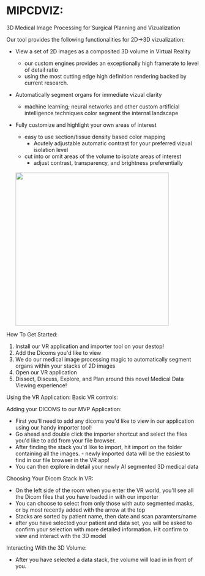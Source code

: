 # MIPCDVIZ: 
3D Medical Image Processing for Surgical Planning and Vizualization

Our tool provides the following functionalities for 2D->3D vizualization:
- View a set of 2D images as a composited 3D volume in Virtual Reality
    - our custom engines provides an exceptionally high framerate to level of detail ratio
    - using the most cutting edge high definition rendering backed by current research. 
        
- Automatically segment organs for immediate vizual clarity 
    - machine learning; neural networks and other custom artificial intelligence techniques color segment the internal landscape
- Fully customize and highlight your own areas of interest 
    - easy to use section/tissue density based color mapping 
        - Acutely adjustable automatic contrast for your preferred vizual isolation level
    - cut into or omit areas of the volume to isolate areas of interest
        - adjust contrast, transparency, and brightness preferentially
    <br>
         <img src="https://cdn.discordapp.com/attachments/687762053058003003/710052270074494976/unknown.png" width="400">
    <br>
    
    

How To Get Started:
1. Install our VR application and importer tool on your destop!
2. Add the Dicoms you'd like to view
3. We do our medical image processing magic to automatically segment organs within your stacks of 2D images
4. Open our VR application 
5. Dissect, Discuss, Explore, and Plan around this novel Medical Data Viewing experience!


Using the VR Application:
Basic VR controls:  

Adding your DICOMS to our MVP Application:
- First you'll need to add any dicoms you'd like to view in our application using our handy importer tool!
- Go ahead and double click the importer shortcut <icon image> and select the files you'd like to add from your file browser.
- After finding the stack you'd like to import, hit import on the folder containing all the images.
      - newly imported data will be the easiest to find in our file browser in the VR app!
- You can then explore in detail your newly AI segmented 3D medical data
    
Choosing Your Dicom Stack In VR:
- On the left side of the room when you enter the VR world, you'll see all the Dicom files that you have loaded in with our importer
- You can choose to select from only those with auto segmented masks, or by most recently added with the arrow at the top
- Stacks are sorted by patient name, then date and scan paramters/name
- after you have selected your patient and data set, you will be asked to confirm your selection with more detailed information. Hit confirm to view and interact with the 3D model

Interacting With the 3D Volume:
- After you have selected a data stack, the volume will load in in front of you. 
